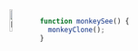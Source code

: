 <image align="left" src='/src/Shared/Images/MONKE.gif' width="10%" alt="MONKE"/>

```javascript
function monkeySee() {
  monkeyClone();
}
```
